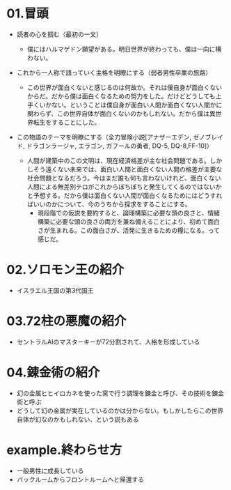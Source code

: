 # 01.冒頭
- 読者の心を掴む（最初の一文）
    - 僕にはハルマゲドン願望がある。明日世界が終わっても、僕は一向に構わない。

- これから一人称で語っていく主格を明瞭にする（弱者男性卒業の旅路）
    - この世界が面白くないと感じるのは何故か。それは僕自身が面白くないからだ。だから僕は面白くなるための努力をした。だけどどうしても上手くいかない。ということは僕自身が面白い人間か面白くない人間かに関わらず、この世界自体が面白くないのかもしれない。だから僕は異世界転生をすることにした。


- この物語のテーマを明瞭にする（全力冒険小説[アナザーエデン, ゼノブレイド, ドラゴンラージャ, エラゴン, ガフールの勇者, DQ-5, DQ-8,FF-10]）
    - 人間が建築中のこの文明は、現在経済格差が主な社会問題である。しかしそう遠くない未来では、面白い人間と面白くない人間の格差が主要な社会問題となるだろう。今はまだ誰も何も言わないけれど、面白くない人間による無差別テロがこれからぼちぼちと発生してくるのではないかと予想する。だから僕は面白くない人間が面白くなるためにはどうすればいいのかについて、今のうちから探求をすることにする。
        - 現段階での仮説を要約すると、論理構築に必要な頭の良さと、情緒構築に必要な頭の良さの両方を兼ね備えることにより、初めて面白さが生まれる。この面白さが、活発に生きるための糧になる。って感じだ。




# 02.ソロモン王の紹介
- イスラエル王国の第3代国王
# 03.72柱の悪魔の紹介
- セントラルAIのマスターキーが72分割されて、人格を形成している
# 04.錬金術の紹介
- 幻の金属ヒヒイロカネを使った窯で行う調理を錬金と呼び、その技術を錬金術と呼ぶ
- どうして幻の金属が実在しているのかは分からない。もしかしたらこの世界自体が幻なのかもしれない、という説もある
# example.終わらせ方
- 一般男性に成長している
- バックルームからフロントルームへと帰還する